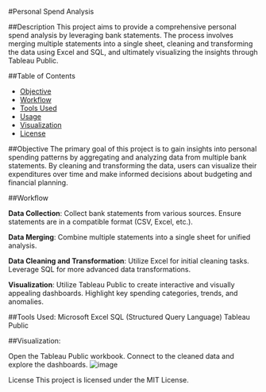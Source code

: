 #Personal Spend Analysis

##Description
This project aims to provide a comprehensive personal spend analysis by leveraging bank statements. The process involves merging multiple statements into a single sheet, cleaning and transforming the data using Excel and SQL, and ultimately visualizing the insights through Tableau Public.

##Table of Contents
- [Objective](#objective)
- [Workflow](#workflow)
- [Tools Used](#tools-used)
- [Usage](#usage)
- [Visualization](#visualization)
- [License](#license)

##Objective
The primary goal of this project is to gain insights into personal spending patterns by aggregating and analyzing data from multiple bank statements. By cleaning and transforming the data, users can visualize their expenditures over time and make informed decisions about budgeting and financial planning.

##Workflow

**Data Collection**:
Collect bank statements from various sources.
Ensure statements are in a compatible format (CSV, Excel, etc.).

**Data Merging**:
Combine multiple statements into a single sheet for unified analysis.

**Data Cleaning and Transformation**:
Utilize Excel for initial cleaning tasks.
Leverage SQL for more advanced data transformations.

**Visualization**:
Utilize Tableau Public to create interactive and visually appealing dashboards.
Highlight key spending categories, trends, and anomalies.

##Tools Used:
Microsoft Excel
SQL (Structured Query Language)
Tableau Public

##Visualization:

Open the Tableau Public workbook.
Connect to the cleaned data and explore the dashboards.
![image](https://github.com/ahulbhav/Personal-spend-analysis/assets/154062458/16670fd9-8120-4084-a70f-b29f413104e4)


License
This project is licensed under the MIT License.
